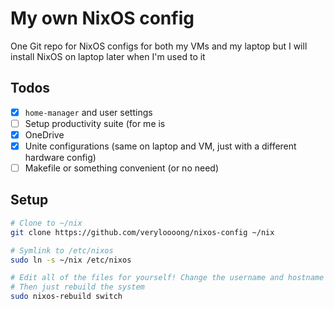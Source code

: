 # My own NixOS config

One Git repo for NixOS configs for both my VMs and my laptop but I will install NixOS on laptop later when I'm used to it

## Todos

- [x] `home-manager` and user settings
- [ ] Setup productivity suite (for me is 
- [x] OneDrive
- [x] Unite configurations (same on laptop and VM, just with a different hardware config)
- [ ] Makefile or something convenient (or no need)

## Setup

```sh
# Clone to ~/nix
git clone https://github.com/veryloooong/nixos-config ~/nix

# Symlink to /etc/nixos
sudo ln -s ~/nix /etc/nixos

# Edit all of the files for yourself! Change the username and hostname as you'd like.
# Then just rebuild the system
sudo nixos-rebuild switch
```
